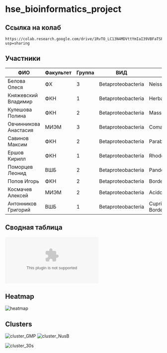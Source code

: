 # hse_bioinformatics_project

## Ссылка на колаб
```
https://colab.research.google.com/drive/1RvTO_LC13N4MDVttYmIaI39VBFaTSFgg?usp=sharing
```
## Участники
ФИО |Факультет |Группа |ВИД| Род|
|---|---|---|---|---
Белова	Олеся	|ФХ|	3	|Betaproteobacteria|	Neisseria
Княжевский	Владимир|	ФКН	|1|	Betaproteobacteria|	Herbaspirillum
Кулешова	Полина|	ФКН	|2|	Betaproteobacteria|	Massilia
Овчинникова	Анастасия	|МИЭМ	|3	|Betaproteobacteria	|Comamonas
Савинов 	Максим	|ФКН|	2	|Betaproteobacteria|	Paraburkholderia
Ершов	Кирилл	|ФКН|	1|	Betaproteobacteria	|Rhodoferax
Поморцев	Леонид	|ВШБ|	2|	Betaproteobacteria|	Pandoraea
Попов	Игорь	|ФКН|	2	|Betaproteobacteria|	Bordetella
Космачев	Алексей|	МИЭМ|	2	|Betaproteobacteria	|Acidovorax
Антонников 	Григорий|	ВШБ	|1|	Betaproteobacteria|	Сupriavidus, Bordetella
## Сводная таблица
![Сводная таблица](https://github.com/Polindromka/hse_bioinformatics_project/blob/main/result.csv)
## Heatmap

![heatmap](https://user-images.githubusercontent.com/59918228/174296780-49dc67b2-5999-4a30-a194-39c50f5f2dd5.png)




## Clusters
![cluster_GMP](https://user-images.githubusercontent.com/59918228/174321407-8c72667f-1e30-40aa-91b4-b93c3ebc33a3.png)
![cluster_NusB](https://user-images.githubusercontent.com/59918228/174321418-dafc5b0f-ad08-42ef-9e01-52afb3822690.png)

![cluster_30s](https://user-images.githubusercontent.com/59918228/174321399-b06a917f-b135-402d-abc3-c919cc57e61f.png)



